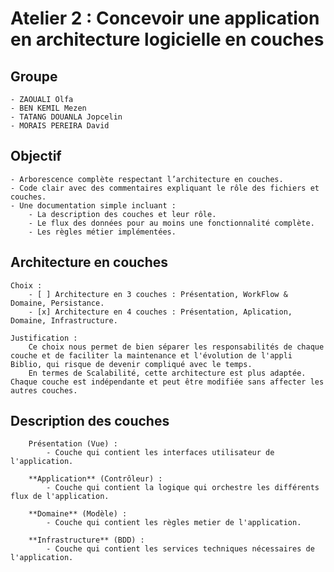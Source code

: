 # Atelier 2 : Concevoir une application en architecture logicielle en couches

## Groupe

    - ZAOUALI Olfa 
    - BEN KEMIL Mezen
    - TATANG DOUANLA Jopcelin
    - MORAIS PEREIRA David

## Objectif

    - Arborescence complète respectant l’architecture en couches.
    - Code clair avec des commentaires expliquant le rôle des fichiers et couches.
    - Une documentation simple incluant :
        - La description des couches et leur rôle.
        - Le flux des données pour au moins une fonctionnalité complète.
        - Les règles métier implémentées.

## Architecture en couches

    Choix :
        - [ ] Architecture en 3 couches : Présentation, WorkFlow & Domaine, Persistance.
        - [x] Architecture en 4 couches : Présentation, Aplication, Domaine, Infrastructure.

    Justification :
        Ce choix nous permet de bien séparer les responsabilités de chaque couche et de faciliter la maintenance et l'évolution de l'appli Biblio, qui risque de devenir compliqué avec le temps.
        En termes de Scalabilité, cette architecture est plus adaptée. Chaque couche est indépendante et peut être modifiée sans affecter les autres couches.

## Description des couches

        Présentation (Vue) : 
            - Couche qui contient les interfaces utilisateur de l'application.

        **Application** (Contrôleur) :
            - Couche qui contient la logique qui orchestre les différents flux de l'application.

        **Domaine** (Modèle) :
            - Couche qui contient les règles metier de l'application.
        
        **Infrastructure** (BDD) :
            - Couche qui contient les services techniques nécessaires de l'application.
        
